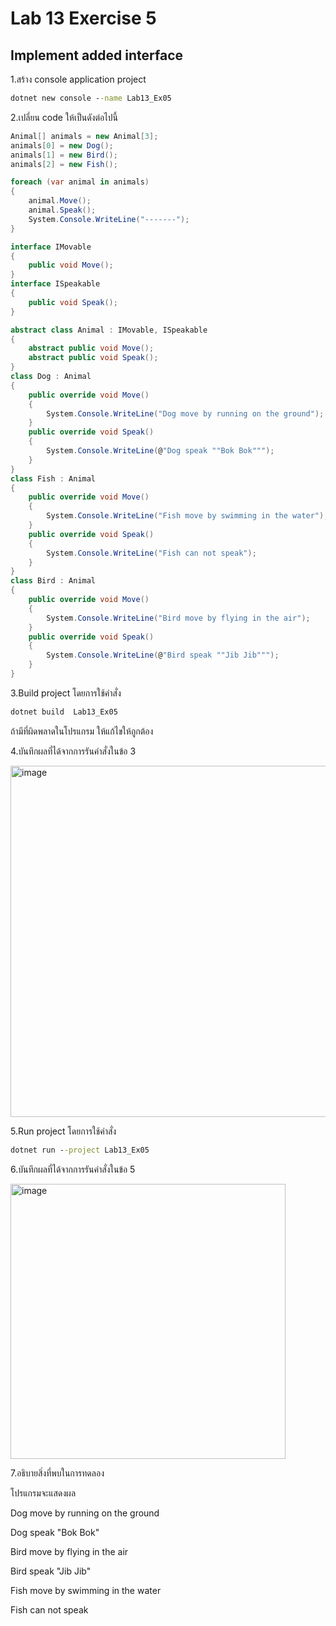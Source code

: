 # Lab 13 Exercise 5

## Implement added interface

1.สร้าง console application project

```cmd
dotnet new console --name Lab13_Ex05
```

2.เปลี่ยน code ให้เป็นดังต่อไปนี้

```cs
Animal[] animals = new Animal[3];
animals[0] = new Dog();
animals[1] = new Bird();
animals[2] = new Fish();

foreach (var animal in animals)
{
    animal.Move();
    animal.Speak();
    System.Console.WriteLine("-------");
}

interface IMovable
{
    public void Move();
}
interface ISpeakable
{
    public void Speak();
}

abstract class Animal : IMovable, ISpeakable
{
    abstract public void Move();
    abstract public void Speak();
}
class Dog : Animal
{
    public override void Move()
    {
        System.Console.WriteLine("Dog move by running on the ground");
    }
    public override void Speak()
    {
        System.Console.WriteLine(@"Dog speak ""Bok Bok""");
    }
}
class Fish : Animal
{
    public override void Move()
    {
        System.Console.WriteLine("Fish move by swimming in the water");
    }
    public override void Speak()
    {
        System.Console.WriteLine("Fish can not speak");
    }
}
class Bird : Animal
{
    public override void Move()
    {
        System.Console.WriteLine("Bird move by flying in the air");
    }
    public override void Speak()
    {
        System.Console.WriteLine(@"Bird speak ""Jib Jib""");
    }
}

```

3.Build project โดยการใช้คำสั่ง

```cmd
dotnet build  Lab13_Ex05
```

ถ้ามีที่ผิดพลาดในโปรแกรม ให้แก้ไขให้ถูกต้อง

4.บันทึกผลที่ได้จากการรันคำสั่งในข้อ 3

<img width="562" alt="image" src="https://github.com/chatladawongkanyon/03376836-OOP-2566-Lab-13/assets/144195963/fcbdee38-409a-4c1c-b3d4-708613036f10">

5.Run project โดยการใช้คำสั่ง

```cmd
dotnet run --project Lab13_Ex05
```

6.บันทึกผลที่ได้จากการรันคำสั่งในข้อ 5

<img width="440" alt="image" src="https://github.com/chatladawongkanyon/03376836-OOP-2566-Lab-13/assets/144195963/968e1f1e-1b82-4807-a029-f45f3b03e584">

7.อธิบายสิ่งที่พบในการทดลอง

โปรแกรมจะแสดงผล

Dog move by running on the ground

Dog speak "Bok Bok"

Bird move by flying in the air

Bird speak "Jib Jib"

Fish move by swimming in the water

Fish can not speak

